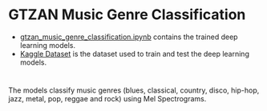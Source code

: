 # GTZAN Music Genre Classification
- [gtzan_music_genre_classification.ipynb](gtzan_music_genre_classification.ipynb) contains the trained deep learning models.
- [Kaggle Dataset](https://www.kaggle.com/datasets/andradaolteanu/gtzan-dataset-music-genre-classification) is the dataset used to train and test the deep learning models.
#
The models classify music genres (blues, classical, country, disco, hip-hop, jazz, metal, pop, reggae and rock) using Mel Spectrograms.
